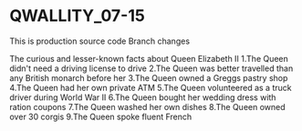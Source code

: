 # QWALLITY_07-15
This is production source code
Branch changes

The curious and lesser-known facts about Queen Elizabeth II
1.The Queen didn't need a driving license to drive
2.The Queen was better travelled than any British monarch before her
3.The Queen owned a Greggs pastry shop
4.The Queen had her own private ATM
5.The Queen volunteered as a truck driver during World War II
6.The Queen bought her wedding dress with ration coupons
7.The Queen washed her own dishes
8.The Queen owned over 30 corgis
9.The Queen spoke fluent French
